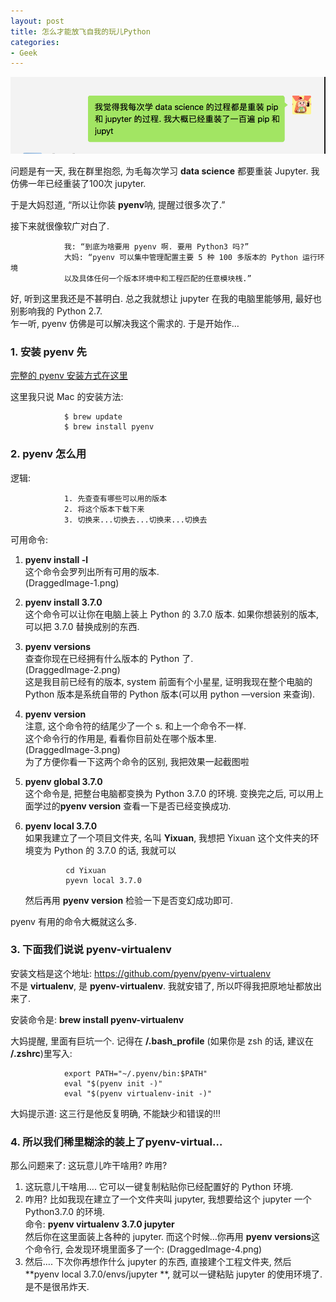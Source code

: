 ```yaml
---
layout: post
title: 怎么才能放飞自我的玩儿Python
categories:
- Geek
---  
```


![multi](/images/multi.png)

问题是有一天, 我在群里抱怨, 为毛每次学习 **data science** 都要重装 Jupyter. 我仿佛一年已经重装了100次 jupyter.

于是大妈怼道, “所以让你装 **pyenv**呐, 提醒过很多次了.”

接下来就很像软广对白了.

				我: “到底为啥要用 pyenv 啊. 要用 Python3 吗?”  
				大妈: “pyenv 可以集中管理配置主要 5 种 100 多版本的 Python 运行环境  
				以及具体任何一个版本环境中和工程匹配的任意模块桟.”  

好, 听到这里我还是不甚明白. 总之我就想让 jupyter 在我的电脑里能够用, 最好也别影响我的 Python 2.7.    
乍一听, pyenv 仿佛是可以解决我这个需求的. 于是开始作…

### 1. 安装 pyenv 先  
[完整的 pyenv 安装方式在这里](https://github.com/pyenv/pyenv)

这里我只说 Mac 的安装方法:  

				$ brew update  
				$ brew install pyenv   

### 2. pyenv 怎么用  

逻辑:  

				1. 先查查有哪些可以用的版本   
				2. 将这个版本下载下来  
				3. 切换来...切换去...切换来...切换去    

可用命令:
1. **pyenv install -l**    
	这个命令会罗列出所有可用的版本.      
	![]()(DraggedImage-1.png)  
2. **pyenv install 3.7.0**    
	这个命令可以让你在电脑上装上 Python 的 3.7.0 版本. 如果你想装别的版本, 可以把 3.7.0 替换成别的东西.  
3. **pyenv versions**   
	查查你现在已经拥有什么版本的 Python 了.  
	![]()(DraggedImage-2.png)  
	这是我目前已经有的版本, system 前面有个小星星, 证明我现在整个电脑的 Python 版本是系统自带的 Python 版本(可以用 python —version 来查询).  
4.  **pyenv version**    
	注意, 这个命令符的结尾少了一个 s. 和上一个命令不一样.  
	这个命令行的作用是, 看看你目前处在哪个版本里.  
	![]()(DraggedImage-3.png)  
	为了方便你看一下这两个命令的区别, 我把效果一起截图啦  
5. **pyenv global 3.7.0**    
	这个命令是, 把整台电脑都变换为 Python 3.7.0 的环境. 变换完之后, 可以用上面学过的**pyenv version** 查看一下是否已经变换成功.
6. **pyenv local 3.7.0**   
	如果我建立了一个项目文件夹, 名叫 **Yixuan**, 我想把 Yixuan 这个文件夹的环境变为 Python 的 3.7.0 的话, 我就可以   

				cd Yixuan    
				pyevn local 3.7.0  

	然后再用 **pyenv version** 检验一下是否变幻成功即可.  

pyenv 有用的命令大概就这么多.   

### 3. 下面我们说说  pyenv-virtualenv

安装文档是这个地址: https://github.com/pyenv/pyenv-virtualenv  
不是 **virtualenv**, 是 **pyenv-virtualenv**. 我就安错了, 所以吓得我把原地址都放出来了.  

安装命令是: **brew install pyenv-virtualenv**  

大妈提醒, 里面有巨坑一个. 记得在 **/.bash\_profile** (如果你是 zsh 的话, 建议在 **/.zshrc**)里写入:  

				export PATH="~/.pyenv/bin:$PATH"    
				eval "$(pyenv init -)"    
				eval "$(pyenv virtualenv-init -)"    

大妈提示道: 这三行是他反复明确, 不能缺少和错误的!!!  

### 4. 所以我们稀里糊涂的装上了pyenv-virtual…
那么问题来了: 这玩意儿咋干啥用? 咋用?

1. 这玩意儿干啥用….
	它可以一键复制粘贴你已经配置好的 Python 环境.
2. 咋用?
	比如我现在建立了一个文件夹叫 jupyter, 我想要给这个 jupyter 一个 Python3.7.0 的环境.  
	命令: **pyenv virtualenv 3.7.0 jupyter**  
	然后你在这里面装上各种的 jupyter.  而这个时候…你再用 **pyenv versions**这个命令行, 会发现环境里面多了一个:
	![]()(DraggedImage-4.png)
3. 然后….
	下次你再想作什么 jupyter 的东西, 直接建个工程文件夹, 然后 **pyenv local 3.7.0/envs/jupyter **, 就可以一键粘贴 jupyter 的使用环境了. 是不是很吊炸天.

